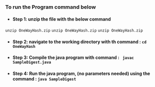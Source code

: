 
### To run the Program command below 

- #### Step 1: unzip the file with the below command 
`unzip OneWayHash.zip`
``unzip OneWayHash.zip``
 ```unzip OneWayHash.zip```
- ####  Step 2: navigate to the working directory with th command : ``cd OneWayHash`` 
- #### Step 3: Compile the java program with command : `` javac SampleDigest.java``
- #### Step 4: Run the java program, (no parameters needed) using the command : ````java SampleDigest````

